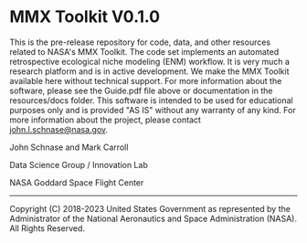 # MMX Toolkit V0.1.0

This is the pre-release repository for code, data, and other resources related to NASA's MMX Toolkit. The code set implements an automated retrospective ecological niche modeling (ENM) workflow. It is very much a research platform and is in active development. We make the MMX Toolkit available here without technical support. For more information about the software, please see the Guide.pdf file above or documentation in the resources/docs folder. This software is intended to be used for educational purposes only and is provided "AS IS" without any warranty of any kind. For more information about the project, please contact john.l.schnase@nasa.gov.

John Schnase and Mark Carroll

Data Science Group / Innovation Lab

NASA Goddard Space Flight Center


_____
Copyright (C) 2018-2023 United States Government as represented by the Administrator of the National Aeronautics and Space Administration (NASA). All Rights Reserved.

